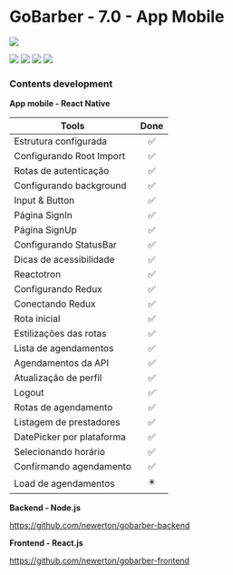 # GoBarber - 7.0 - App Mobile

![](https://hotmart.s3.amazonaws.com/product_contents/5bfd4a97-5e39-4c99-a871-8d3e969769cc/Course_Image01_580x320.jpg)

![](https://img.shields.io/github/stars/newerton/gobarber-app.svg)
![](https://img.shields.io/github/forks/newerton/gobarber-app.svg)
![](https://img.shields.io/github/issues/newerton/gobarber-app.svg)
![](https://img.shields.io/github/license/newerton/gobarber-app.svg)

### Contents development

**App mobile - React Native**

| Tools                     |            Done            |
| ------------------------- | :------------------------: |
| Estrutura configurada     |     :white_check_mark:     |
| Configurando Root Import  |     :white_check_mark:     |
| Rotas de autenticação     |     :white_check_mark:     |
| Configurando background   |     :white_check_mark:     |
| Input & Button            |     :white_check_mark:     |
| Página SignIn             |     :white_check_mark:     |
| Página SignUp             |     :white_check_mark:     |
| Configurando StatusBar    |     :white_check_mark:     |
| Dicas de acessibilidade   |     :white_check_mark:     |
| Reactotron                |     :white_check_mark:     |
| Configurando Redux        |     :white_check_mark:     |
| Conectando Redux          |     :white_check_mark:     |
| Rota inicial              |     :white_check_mark:     |
| Estilizações das rotas    |     :white_check_mark:     |
| Lista de agendamentos     |     :white_check_mark:     |
| Agendamentos da API       |     :white_check_mark:     |
| Atualização de perfil     |     :white_check_mark:     |
| Logout                    |     :white_check_mark:     |
| Rotas de agendamento      |     :white_check_mark:     |
| Listagem de prestadores   |     :white_check_mark:     |
| DatePicker por plataforma |     :white_check_mark:     |
| Selecionando horário      |     :white_check_mark:     |
| Confirmando agendamento   |     :white_check_mark:     |
| Load de agendamentos      | :eight_pointed_black_star: |

**Backend - Node.js**

https://github.com/newerton/gobarber-backend

**Frontend - React.js**

https://github.com/newerton/gobarber-frontend
